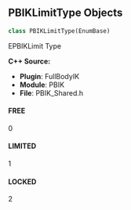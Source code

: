 ## PBIKLimitType Objects

```python
class PBIKLimitType(EnumBase)
```

EPBIKLimit Type

**C++ Source:**

- **Plugin**: FullBodyIK
- **Module**: PBIK
- **File**: PBIK_Shared.h

<a id="unreal.PBIKLimitType.FREE"></a>

#### FREE

0

<a id="unreal.PBIKLimitType.LIMITED"></a>

#### LIMITED

1

<a id="unreal.PBIKLimitType.LOCKED"></a>

#### LOCKED

2

<a id="unreal.PBIKRootBehavior"></a>